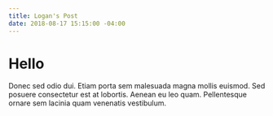 ```yaml
---
title: Logan's Post
date: 2018-08-17 15:15:00 -04:00
---
```


# Hello
Donec sed odio dui. Etiam porta sem malesuada magna mollis euismod. Sed posuere consectetur est at lobortis. Aenean eu leo quam. Pellentesque ornare sem lacinia quam venenatis vestibulum.